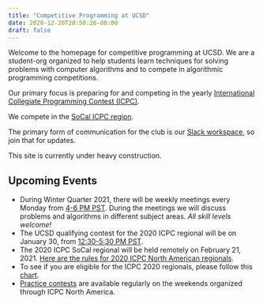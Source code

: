 ```yaml
---
title: "Competitive Programming at UCSD"
date: 2020-12-20T20:50:26-08:00
draft: false
---
```


Welcome to the homepage for competitive programming at UCSD. We are a
student-org organized to help students learn techniques for solving problems 
with computer algorithms and to compete in algorithmic programming competitions.

Our primary focus is preparing for and competing in the yearly
[International Collegiate Programming Contest (ICPC)](https://icpc.global/). 

We compete in the [SoCal ICPC region](http://socalcontest.org/current/index.shtml).

The primary form of communication for the club is our
[Slack workspace](https://join.slack.com/t/ucsdcp/signup), so join that for
updates.

This site is currently under heavy construction. 

## Upcoming Events
- During Winter Quarter 2021, there will be weekly meetings every Monday from
  [4-6 PM PST](https://www.timeanddate.com/worldclock/fixedtime.html?iso=20210104T160000&p1=770).
  During the meetings we will discuss problems and algorithms in different
  subject areas. *All skill levels welcome!*
- The UCSD qualifying contest for the 2020 ICPC regional will be on January 30,
  from [12:30-5:30 PM PST](https://www.timeanddate.com/worldclock/fixedtime.html?iso=20201221T123000&p1=770).
- The 2020 ICPC SoCal regional will be held remotely on February 21, 2021. 
  [Here are the rules for 2020 ICPC North American regionals](http://socalcontest.org/current/2020_2021/ICPC-North-America-Announcement.pdf).
- To see if you are eligible for the ICPC 2020 regionals, please follow this 
  [chart](https://icpc.global/newcms/regionals/rules/EligibilityDecisionTree-2020.pdf).
- [Practice contests](https://www.icpc.org/icpc-north-america-practice-contest)
  are available regularly on the weekends organized through ICPC North America.

